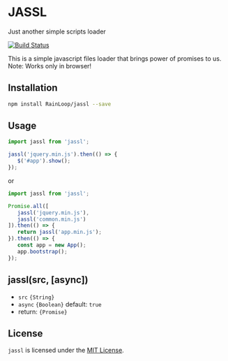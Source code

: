 # JASSL

Just another simple scripts loader

 [![Build Status](https://travis-ci.org/RainLoop/jassl.svg?branch=master)](https://travis-ci.org/RainLoop/jassl)

This is a simple javascript files loader that brings power of promises to us.
Note: Works only in browser!

## Installation

``` sh
npm install RainLoop/jassl --save
```

## Usage

```js
import jassl from 'jassl';

jassl('jquery.min.js').then(() => {
   $('#app').show();
});
```

or

```js
import jassl from 'jassl';

Promise.all([
   jassl('jquery.min.js'),
   jassl('common.min.js')
]).then(() => {
   return jassl('app.min.js');
}).then(() => {
   const app = new App();
   app.bootstrap();
});
```

## jassl(src, [async])

* `src` `{String}`
* `async` `{Boolean}` default: `true`
* return: `{Promise}`

## License

`jassl` is licensed under the [MIT License][mit-license-url].

[mit-license-url]: http://opensource.org/licenses/MIT